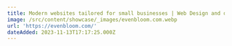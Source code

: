 ```yaml
---
title: Modern websites tailored for small businesses | Web Design and development
image: /src/content/showcase/_images/evenbloom.com.webp
url: 'https://evenbloom.com/'
dateAdded: 2023-11-13T17:17:25.000Z
---
```


